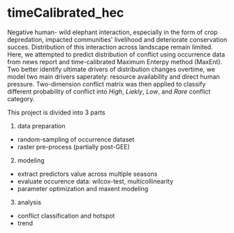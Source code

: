 # timeCalibrated_hec
Negative human- wild elephant interaction, especially in the form of crop depredation, impacted communities' livelihood and deteriorate conservation succes. Distribution of this interaction across landscape remain limited. Here, we attempted to predict distribution of conflict using occurrence data from news report and time-calibrated Maximum Enterpy method (MaxEnt). Two better identify ultimate drivers of distribution changes overtime, we model two main drivers saperately: resource availability and direct human pressure. Two-dimension conflict matrix was then applied to classify different probability of conflict into *High*, *Liekly*, *Low*, and *Rare* conflict category.  

This project is divided into 3 parts
1. data preparation
  + random-sampling of occurrence dataset
  + raster pre-process (partially post-GEE)
2. modeling
  + extract predictors value across multiple seasons
  + evaluate occurence data: wilcox-test, multicollinearity
  + parameter optimization and maxent modeling
3. analysis
  + conflict classification and hotspot
  + trend

